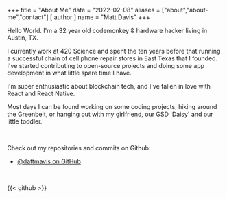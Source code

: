 +++
title = "About Me"
date = "2022-02-08"
aliases = ["about","about-me","contact"]
[ author ]
  name = "Matt Davis"
+++

Hello World. I'm a 32 year old codemonkey & hardware hacker living in Austin, TX.

I currently work at 420 Science and spent the ten years before that running a successful chain of cell phone repair stores in East Texas that I founded.
I've started contributing to open-source projects and doing some app development in what little spare time I have.

I'm super enthusiastic about blockchain tech, and I've fallen in love with React and React Native. 

Most days I can be found working on some coding projects, hiking around the Greenbelt, or hanging out with my girlfriend, our GSD 'Daisy' and our little toddler.

&nbsp; 
 
Check out my repositories and commits on Github:

* [@dattmavis on GitHub](https://github.com/dattmavis)

&nbsp;  

{{< github >}}



